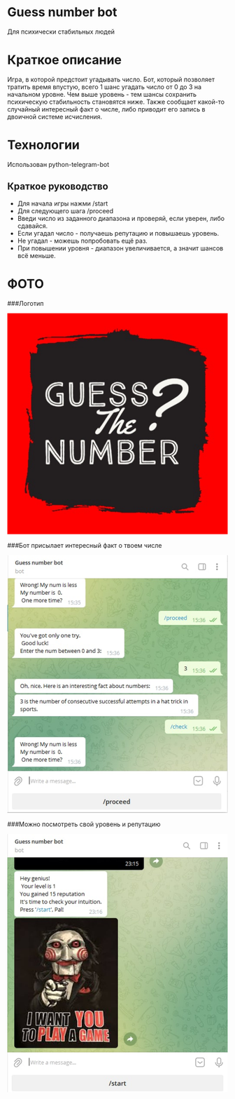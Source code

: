 # Guess number bot
Для психически стабильных людей 
# Краткое описание
Игра, в которой предстоит угадывать число.
Бот, который позволяет тратить время впустую,
всего 1 шанс угадать число от 0 до 3 на начальном уровне.
Чем выше уровень - тем шансы сохранить психическую
стабильность становятся ниже.
Также сообщает какой-то случайный интересный факт о числе, либо 
приводит его запись в двоичной системе исчисления.
# Технологии
Использован python-telegram-bot
## Краткое руководство

 - Для начала игры нажми /start
 - Для следующего шага /proceed
 - Введи число из заданного диапазона и проверяй, если уверен, либо сдавайся.
 - Если угадал число - получаешь репутацию и повышаешь уровень.
 - Не угадал - можешь попробовать ещё раз.
 - При повышении уровня - диапазон увеличивается, а значит шансов всё меньше.
# ФОТО
 ###Логотип

![Лого](pics/logo.jpeg)

###Бот присылает интересный факт о твоем числе

![Интересный факт о числах](pics/chat.jpg)

###Можно посмотреть свой уровень и репутацию

![Достижения](pics/stats.jpg)

